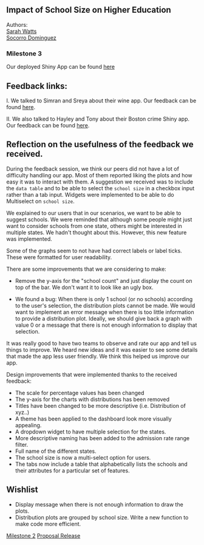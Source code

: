 ## Impact of School Size on Higher Education

Authors: <br>
[Sarah Watts](https://github.com/smwatts)   
[Socorro Dominguez](https://github.com/sedv8808)

### Milestone 3

Our deployed Shiny App can be found [here](https://sedv8808.shinyapps.io/College_scorecard/)

## Feedback links:

I. We talked to Simran and Sreya about their wine app. 
Our feedback can be found [here](https://github.com/UBC-MDS/DSCI-532-wine-data/issues/14).

II. We also talked to Hayley and Tony about their Boston crime Shiny app.
Our feedback can be found [here](https://github.com/UBC-MDS/DSCI_532-boston-crime-rate/issues/27).



## Reflection on the usefulness of the feedback we received.

During the feedback session, we think our peers did not have a lot of difficulty handling our app. Most of them reported liking the plots and how easy it was to interact with them. A suggestion we received was to include the `data table` and to be able to select the `school size` in a checkbox input rather than a tab input. Widgets were implemented to be able to do Multiselect on `school size`. 

We explained to our users that in our scenarios, we want to be able to suggest schools. We were reminded that although some people might just want to consider schools from one state, others might be interested in multiple states. We hadn't thought about this. However, this new feature was implemented.

Some of the graphs seem to not have had correct labels or label ticks. These were formatted for user readability.


There are some improvements that we are considering to make:

- Remove the y-axis for the "school count" and just display the count on top of the bar. We don't want it to look like an ugly box. 

- We found a bug: When there is only 1 school (or no schools) according to the user's selection, the distribution plots cannot be made. We would want to implement an error message when there is too little information to provide a distribution plot. Ideally, we should give back a graph with value 0 or a message that there is not enough information to display that selection.

It was really good to have two teams to observe and rate our app and tell us things to improve. We heard new ideas and it was easier to see some details that made the app less user friendly. We think this helped us improve our app.

Design improvements that were implemented thanks to the received feedback:
* The scale for percentage values has been changed
* The y-axis for the charts with distributions has been removed
* Titles have been changed to be more descriptive (i.e. Distribution of xyz..)
* A theme has been applied to the dashboard look more visually appealing.
* A dropdown widget to have multiple selection for the states.
* More descriptive naming has been added to the admission rate range filter.
* Full name of the different states.
* The school size is now a multi-select option for users.
* The tabs now include a table that alphabetically lists the schools and their attributes for a particular set of features.

## Wishlist
* Display message when there is not enough information to draw the plots.
* Distribution plots are grouped by school size. Write a new function to make code more efficient.


[Milestone 2](https://github.com/UBC-MDS/college_scorecard/releases/tag/V2.0)
[Proposal Release](https://github.com/UBC-MDS/college_scorecard/releases/tag/V1.0)
